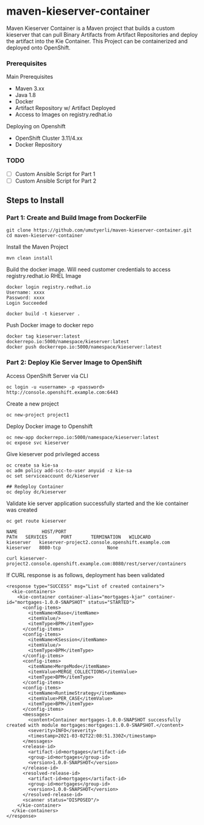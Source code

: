 # maven-kieserver-container

Maven Kieserver Container is a Maven project that builds a custom kieserver that can pull Binary Artifacts from Artifact Repositories and deploy the artifact into the Kie Container. This Project can be containerized and deployed onto OpenShift.

### Prerequisites 

Main Prerequisites
- Maven 3.xx
- Java 1.8
- Docker
- Artifact Repository w/ Artifact Deployed
- Access to Images on registry.redhat.io

Deploying on Openshift
- OpenShift Cluster 3.11/4.xx
- Docker Repository

### TODO

- [ ] Custom Ansible Script for Part 1
- [ ] Custom Ansible Script for Part 2

## Steps to Install

### Part 1: Create and Build Image from DockerFile

```
git clone https://github.com/umutyerli/maven-kieserver-container.git
cd maven-kieserver-container
```

Install the Maven Project
```
mvn clean install
```

Build the docker image. Will need customer credentials to access registry.redhat.io RHEL Image
```
docker login registry.redhat.io
Username: xxxx
Password: xxxx
Login Succeeded

docker build -t kieserver .
```

Push Docker image to docker repo 
```
docker tag kieserver:latest dockerrepo.io:5000/namespace/kieserver:latest
docker push dockerrepo.io:5000/namespace/kieserver:latest
```

### Part 2: Deploy Kie Server Image to OpenShift

Access OpenShift Server via CLI
```
oc login -u <username> -p <password> http://console.openshift.example.com:6443
```

Create a new project
```
oc new-project project1
```

Deploy Docker image to Openshift
```
oc new-app dockerrepo.io:5000/namespace/kieserver:latest
oc expose svc kieserver
```

Give kieserver pod privileged access
```
oc create sa kie-sa
oc adm policy add-scc-to-user anyuid -z kie-sa
oc set serviceaccount dc/kieserver

## Redeploy Container
oc deploy dc/kieserver
```

Validate kie server application successfully started and the kie container was created 
```
oc get route kieserver

NAME         HOST/PORT                                                         PATH   SERVICES     PORT       TERMINATION   WILDCARD
kieserver   kieserver-project2.console.openshift.example.com          kieserver   8080-tcp                 None

curl kieserver-project2.console.openshift.example.com:8080/rest/server/containers
```
If CURL response is as follows, deployment has been validated
``` 
<response type="SUCCESS" msg="List of created containers">
  <kie-containers>
    <kie-container container-alias="mortgages-kjar" container-id="mortgages-1.0.0-SNAPSHOT" status="STARTED">
      <config-items>
        <itemName>KBase</itemName>
        <itemValue/>
        <itemType>BPM</itemType>
      </config-items>
      <config-items>
        <itemName>KSession</itemName>
        <itemValue/>
        <itemType>BPM</itemType>
      </config-items>
      <config-items>
        <itemName>MergeMode</itemName>
        <itemValue>MERGE_COLLECTIONS</itemValue>
        <itemType>BPM</itemType>
      </config-items>
      <config-items>
        <itemName>RuntimeStrategy</itemName>
        <itemValue>PER_CASE</itemValue>
        <itemType>BPM</itemType>
      </config-items>
      <messages>
        <content>Container mortgages-1.0.0-SNAPSHOT successfully created with module mortgages:mortgages:1.0.0-SNAPSHOT.</content>
        <severity>INFO</severity>
        <timestamp>2021-03-02T22:08:51.330Z</timestamp>
      </messages>
      <release-id>
        <artifact-id>mortgages</artifact-id>
        <group-id>mortgages</group-id>
        <version>1.0.0-SNAPSHOT</version>
      </release-id>
      <resolved-release-id>
        <artifact-id>mortgages</artifact-id>
        <group-id>mortgages</group-id>
        <version>1.0.0-SNAPSHOT</version>
      </resolved-release-id>
      <scanner status="DISPOSED"/>
    </kie-container>
  </kie-containers>
</response>
```
